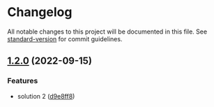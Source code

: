 # Changelog

All notable changes to this project will be documented in this file. See [standard-version](https://github.com/conventional-changelog/standard-version) for commit guidelines.

## [1.2.0](https://github.com/rbseaver/project-euler-solutions/compare/v1.1.0...v1.2.0) (2022-09-15)


### Features

* solution 2 ([d9e8ff8](https://github.com/rbseaver/project-euler-solutions/commit/d9e8ff839ee83a5ae13b3f2169627086a639cbdc))
